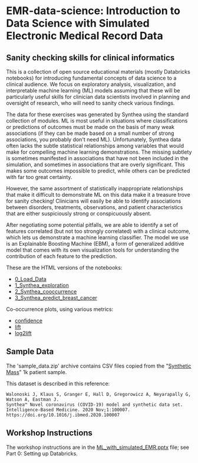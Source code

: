 # EMR-data-science: Introduction to Data Science with Simulated Electronic Medical Record Data

## Sanity checking skills for clinical informatics

This is a collection of open source educational materials (mostly Databricks notebooks) for introducing fundamental concepts of data science to a clinical audience. We focus on exploratory analysis, visualization, and interpretable machine learning (ML) models assuming that these will be particularly useful skills for clinician data scientists involved in planning and oversight of research, who will need to sanity check various findings.

The data for these exercises was generated by Synthea using the standard collection of modules. ML is most useful in situations where classifications or predictions of outcomes must be made on the basis of many weak associations (if they can be made based on a small number of strong associations, you probably don't need ML). Unfortunately, Synthea data often lacks the subtle statistical relationships among variables that would make for compelling machine learning demonstrations. The missing subtlety is sometimes manifested in associations that have not been included in the simulation, and sometimes in associations that are overly significant. This makes some outcomes impossible to predict, while others can be predicted with far too great certainty.

However, the same assortment of statistically inappropriate relationships that make it difficult to demonstrate ML on this data make it a treasure trove for sanity checking! Clinicians will easily be able to identify associations between disorders, treatments, observations, and patient characteristics that are either suspiciously strong or conspicuously absent.

After negotiating some potential pitfalls, we are able to identify a set of features correlated (but not too strongly correlated) with a clinical outcome, which lets us demonstrate a machine learning classifier. The model we use is an Explainable Boosting Machine (EBM), a form of generalized additive model that comes with its own visualization tools for understanding the contribution of each feature to the prediction.

These are the HTML versions of the notebooks:

- [0_Load_Data](https://rmhorton.github.io/EMR-data-science/0_Load_Data.html)
- [1_Synthea_exploration](https://rmhorton.github.io/EMR-data-science/1_Synthea_exploration.html)
- [2_Synthea_cooccurrence](https://rmhorton.github.io/EMR-data-science/2_Synthea_cooccurrence.html)
- [3_Synthea_predict_breast_cancer](https://rmhorton.github.io/EMR-data-science/3_Synthea_predict_breast_cancer.html)

Co-occurrence plots, using various metrics:
- [confidence](https://rmhorton.github.io/EMR-data-science/synthea_cooccurrence_demo.html) 
- [lift](https://rmhorton.github.io/EMR-data-science/synthea_cooccurrence_demo.html?metric=lift)
- [log2lift](https://rmhorton.github.io/EMR-data-science/synthea_cooccurrence_demo.html?metric=log2lift)


## Sample Data

The 'sample_data.zip' archive contains CSV files copied from the "[Synthetic Mass](https://synthetichealth.github.io/synthea-sample-data/downloads/synthea_sample_data_csv_apr2020.zip)" 1k patient sample.

This dataset is described in this reference:
```
Walonoski J, Klaus S, Granger E, Hall D, Gregorowicz A, Neyarapally G, Watson A, Eastman J. 
Synthea™ Novel coronavirus (COVID-19) model and synthetic data set. 
Intelligence-Based Medicine. 2020 Nov;1:100007. https://doi.org/10.1016/j.ibmed.2020.100007
```

## Workshop Instructions

The workshop instructions are in the [ML_with_simulated_EMR.pptx](ML_with_simulated_EMR.pptx) file; see Part 0: Setting up Databricks.